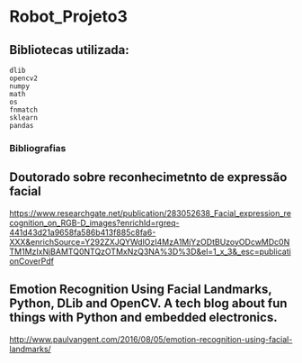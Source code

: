 # Robot_Projeto3


## Bibliotecas utilizada:
    dlib
    opencv2
    numpy
    math
    os
    fnmatch
    sklearn
    pandas
    
    
### Bibliografias
## Doutorado sobre reconhecimetnto de expressão facial
https://www.researchgate.net/publication/283052638_Facial_expression_recognition_on_RGB-D_images?enrichId=rgreq-441d43d21a9658fa586b413f885c8fa6-XXX&enrichSource=Y292ZXJQYWdlOzI4MzA1MjYzODtBUzoyODcwMDc0NTM1MzIxNjBAMTQ0NTQzOTMxNzQ3NA%3D%3D&el=1_x_3&_esc=publicationCoverPdf

## Emotion Recognition Using Facial Landmarks, Python, DLib and OpenCV. A tech blog about fun things with Python and embedded electronics. 
http://www.paulvangent.com/2016/08/05/emotion-recognition-using-facial-landmarks/
